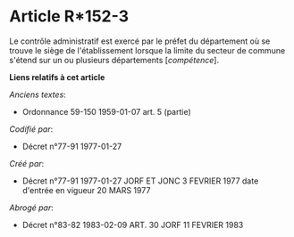 # Article R*152-3

Le contrôle administratif est exercé par le préfet du département où se trouve le siège de l'établissement lorsque la limite
du secteur de commune s'étend sur un ou plusieurs départements [*compétence*].

**Liens relatifs à cet article**

_Anciens textes_:

  - Ordonnance 59-150 1959-01-07 art. 5 (partie)

_Codifié par_:

  - Décret n°77-91 1977-01-27

_Créé par_:

  - Décret n°77-91 1977-01-27 JORF ET JONC 3 FEVRIER 1977 date d'entrée en vigueur 20 MARS 1977

_Abrogé par_:

  - Décret n°83-82 1983-02-09 ART. 30 JORF 11 FEVRIER 1983
